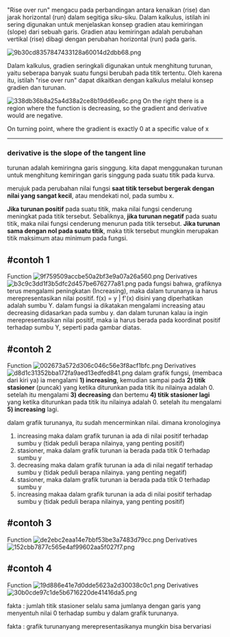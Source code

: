 "Rise over run" mengacu pada perbandingan antara kenaikan (rise) dan jarak horizontal (run) dalam segitiga siku-siku. Dalam kalkulus, istilah ini sering digunakan untuk menjelaskan konsep gradien atau kemiringan (slope) dari sebuah garis. Gradien atau kemiringan adalah perubahan vertikal (rise) dibagi dengan perubahan horizontal (run) pada garis.

![9b30cd8357847433128a60014d2dbb68.png](../../../../_resources/9b30cd8357847433128a60014d2dbb68.png)

Dalam kalkulus, gradien seringkali digunakan untuk menghitung turunan, yaitu seberapa banyak suatu fungsi berubah pada titik tertentu. Oleh karena itu, istilah "rise over run" dapat dikaitkan dengan kalkulus melalui konsep gradien dan turunan.

![338db36b8a25a4d38a2ce8b19dd6ea6c.png](../../../../_resources/338db36b8a25a4d38a2ce8b19dd6ea6c.png)
On the right there is a region where the function is decreasing, so the gradient  and derivative would are negative. 

On turning point, where the gradient is exactly 0 at a specific value of x
 ***
### derivative is the slope of the tangent line
turunan adalah kemiringna garis singgung. kita dapat menggunakan turunan untuk menghitung kemiringan garis singgung pada suatu titik pada kurva.

merujuk pada perubahan nilai fungsi **saat titik tersebut bergerak dengan nilai yang sangat kecil**, atau mendekati nol, pada sumbu x.

**Jika turunan positif** pada suatu titik, maka nilai fungsi cenderung meningkat pada titik tersebut. Sebaliknya, **jika turunan negatif** pada suatu titik, maka nilai fungsi cenderung menurun pada titik tersebut. **Jika turunan sama dengan nol pada suatu titik**, maka titik tersebut mungkin merupakan titik maksimum atau minimum pada fungsi.

## #contoh 1
Function
![9f759509accbe50a2bf3e9a07a26a560.png](../../../../_resources/9f759509accbe50a2bf3e9a07a26a560.png)
Derivatives
![b3c9c3dd1f3b5dfc2d457be676277a81.png](../../../../_resources/b3c9c3dd1f3b5dfc2d457be676277a81.png)
pada fungsi bahwa, grafiknya terus mengalami peningkatan (Increasing), maka dalam turunanya ia harus merepresentasikan nilai positif. f(x) = y | f'(x) disini yang diperhatikan adalah sumbu Y. dalam fungsi ia dikatakan mengalami increasing atau decreasing didasarkan pada sumbu y. dan dalam turunan kalau ia ingin merepresentasikan nilai positif, maka ia harus berada pada koordinat positif terhadap sumbu Y, seperti pada gambar diatas. 

## #contoh 2
Function
![002673a572d306c046c56e3f8acf1bfc.png](../../../../_resources/002673a572d306c046c56e3f8acf1bfc.png)
Derivatives
![d8d1c31352bba172fa9aed13edfed841.png](../../../../_resources/d8d1c31352bba172fa9aed13edfed841.png)
dalam grafik fungsi, (membaca dari kiri ya) ia mengalami **1) increasing**, kemudian sampai pada **2) titik stasioner** (puncak) yang ketika diturunkan pada titik itu nilainya adalah 0. setelah itu mengalami **3) decreasing** dan bertemu **4) titik stasioner lagi** yang ketika diturunkan pada titik itu nilainya adalah 0. setelah itu mengalami **5) increasing** lagi. 

dalam grafik turunanya, itu sudah mencerminkan nilai. dimana kronologinya
1. increasing maka dalam grafik turunan ia ada di nilai positif terhadap sumbu y (tidak peduli berapa nilainya, yang penting positif)
2. stasioner, maka dalam grafik turunan ia berada pada titik 0 terhadap sumbu y
3. decreasing maka dalam grafik turunan ia ada di nilai negatif terhadap sumbu y (tidak peduli berapa nilainya. yang penting negatif)
4. stasioner, maka dalam grafik turunan ia berada pada titik 0 terhadap sumbu y
5. increasing makaa dalam grafik turunan ia ada di nilai positif terhadap sumbu y (tidak peduli berapa nilainya, yang penting positif)

## #contoh 3
Function
![de2ebc2eaa14e7bbf53be3a7483d79cc.png](../../../../_resources/de2ebc2eaa14e7bbf53be3a7483d79cc.png)
Derivatives
![152cbb7877c565e4af99602aa5f027f7.png](../../../../_resources/152cbb7877c565e4af99602aa5f027f7.png)

## #contoh 4
Function 
![19d886e41e7d0dde5623a2d30038c0c1.png](../../../../_resources/19d886e41e7d0dde5623a2d30038c0c1.png)
Derivatives
![30b0cde97c1de5b6716220de41416da5.png](../../../../_resources/30b0cde97c1de5b6716220de41416da5.png)

fakta : jumlah titik stasioner selalu sama jumlanya dengan garis yang menyentuh nilai 0 terhadap sumbu y dalam grafik turunanya.

fakta : grafik turunanyang merepresentasikanya mungkin bisa bervariasi